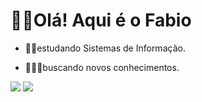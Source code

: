 # 👋🏻Olá! Aqui é o Fabio

- ✍🏻estudando Sistemas de Informação.

- 🙇🏻‍♂️buscando novos conhecimentos.

<div> 
 
  <a href="https://instagram.com/fabio.vasconcellos_" target="_blank"><img src="https://img.shields.io/badge/-Instagram-%23E4405F?style=for-the-badge&logo=instagram&logoColor=white" target="_blank"></a>
   <a href="https://www.linkedin.com/in/fabio-vasconcellos-99423a268" target="_blank"><img src="https://img.shields.io/badge/-LinkedIn-%230077B5?style=for-the-badge&logo=linkedin&logoColor=white" target="_blank"></a> 
  
</div>
